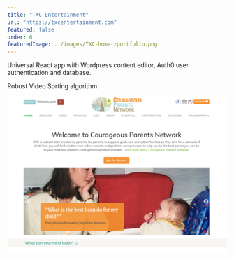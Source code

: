 ```yaml
---
title: "TXC Entertainment"
url: "https://txcentertainment.com"
featured: false
order: 6
featuredImage: ../images/TXC-home-zportfolio.png
---
```


Universal React app with Wordpress content editor, Auth0 user authentication and database.

Robust Video Sorting algorithm.

![Courageous Parents Network Homepage](../images/Z_cpn_home.png)
